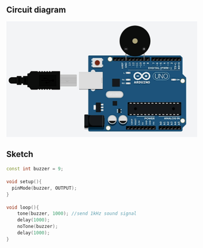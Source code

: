 ## Circuit diagram
![buzzer](img/buzzzer.png)

## Sketch

```c++
const int buzzer = 9;

void setup(){
  pinMode(buzzer, OUTPUT);
}

void loop(){
	tone(buzzer, 1000); //send 1kHz sound signal
 	delay(1000);
  	noTone(buzzer);
  	delay(1000);
}
```